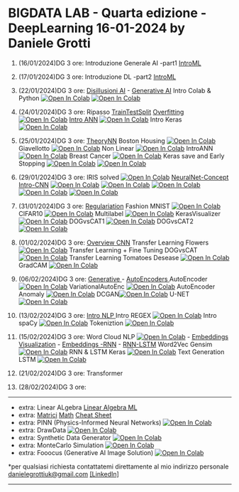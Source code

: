 # BIGDATA LAB - Quarta edizione - DeepLearning  16-01-2024 by Daniele Grotti

1. (16/01/2024)DG 3 ore: Introduzione Generale AI -part1 [IntroML](pdf/AI_D&G.pdf)

2. (17/01/2024)DG 3 ore: Introduzione DL -part2 [IntroML](pdf/AI_D&G.pdf)

3. (22/01/2024)DG 3 ore: [Disillusioni AI](pdf/03.0_DisillusioniAI.pdf) - [Generative AI](pdf/03.1_Genertive.pdf) Intro Colab & Python 
[![Open In Colab](https://colab.research.google.com/assets/colab-badge.svg)](https://colab.research.google.com/github/Frenz86/DeepLearning/blob/main/python/Less03/02_intro.ipynb)
[![Open In Colab](https://colab.research.google.com/assets/colab-badge.svg)](https://colab.research.google.com/github/Frenz86/DeepLearning/blob/main/python/Less03/03.1_Classi_easy.ipynb)

4. (24/01/2024)DG 3 ore: Ripasso [TrainTestSplit](pdf/03.3_Training_test_split.pdf) [Overfitting](pdf/03.4_Overfitting.pdf) [![Open In Colab](https://colab.research.google.com/assets/colab-badge.svg)](https://colab.research.google.com/github/Frenz86/DeepLearning/blob/main/python/Less04/03.2_Ripasso_diabetic.ipynb) [Intro ANN](pdf/04.0_Derivate.pdf) [![Open In Colab](https://colab.research.google.com/assets/colab-badge.svg)](https://colab.research.google.com/github/Frenz86/DeepLearning/blob/main/python/Less04/04.0_Normalizzazione_standardizz.ipynb) Intro Keras [![Open In Colab](https://colab.research.google.com/assets/colab-badge.svg)](https://colab.research.google.com/github/Frenz86/DeepLearning/blob/main/python/Less04/04.1_Keras_regression_Basics.ipynb)

5. (25/01/2024)DG 3 ore: [TheoryNN](pdf/05.0__ExplainNN.pdf)
Boston Housing [![Open In Colab](https://colab.research.google.com/assets/colab-badge.svg)](https://colab.research.google.com/github/Frenz86/DeepLearning/blob/main/python/Less05/04.2_Boston_Keras.ipynb)
Giavellotto [![Open In Colab](https://colab.research.google.com/assets/colab-badge.svg)](https://colab.research.google.com/github/Frenz86/DeepLearning/blob/main/python/Less05/04.3_Giavellotto_gittata.ipynb)
Non Linear [![Open In Colab](https://colab.research.google.com/assets/colab-badge.svg)](https://colab.research.google.com/github/Frenz86/DeepLearning/blob/main/python/Less05/05.0_DL_Basics.ipynb)
IntroANN [![Open In Colab](https://colab.research.google.com/assets/colab-badge.svg)](https://colab.research.google.com/github/Frenz86/DeepLearning/blob/main/python/Less05/05.1_Intro_ANN.ipynb)
Breast Cancer [![Open In Colab](https://colab.research.google.com/assets/colab-badge.svg)](https://colab.research.google.com/github/Frenz86/DeepLearning/blob/main/python/Less05/05.2_Breast_Cancer.ipynb)
Keras save and Early Stopping [![Open In Colab](https://colab.research.google.com/assets/colab-badge.svg)](https://colab.research.google.com/github/Frenz86/DeepLearning/blob/main/python/Less05/05.3_Keras_save_load.ipynb) 
[![Open In Colab](https://colab.research.google.com/assets/colab-badge.svg)](https://colab.research.google.com/github/Frenz86/DeepLearning/blob/main/python/Less05/05.4_Keras_EarlyStopping.ipynb)

6. (29/01/2024)DG 3 ore: IRIS solved [![Open In Colab](https://colab.research.google.com/assets/colab-badge.svg)](https://colab.research.google.com/github/Frenz86/DeepLearning/blob/main/python/Less06/05.6_IRIS.ipynb)
[NeuralNet-Concept](pdf/06.0ResumeP1.pdf) [Intro-CNN](pdf/06.1_CNN_XO.pdf)
[![Open In Colab](https://colab.research.google.com/assets/colab-badge.svg)](https://colab.research.google.com/github/Frenz86/DeepLearning/blob/main/python/Less06/06.0_CNN_Basics.ipynb)
[![Open In Colab](https://colab.research.google.com/assets/colab-badge.svg)](https://colab.research.google.com/github/Frenz86/DeepLearning/blob/main/python/Less06/06.1_RegularizationL2.ipynb)
[![Open In Colab](https://colab.research.google.com/assets/colab-badge.svg)](https://colab.research.google.com/github/Frenz86/DeepLearning/blob/main/python/Less06/06.2_Early_Stopping.ipynb)
[![Open In Colab](https://colab.research.google.com/assets/colab-badge.svg)](https://colab.research.google.com/github/Frenz86/DeepLearning/blob/main/python/Less06/06.3_Keras_par_tun.ipynb)
[![Open In Colab](https://colab.research.google.com/assets/colab-badge.svg)](https://colab.research.google.com/github/Frenz86/DeepLearning/blob/main/python/Less06/06.4_MNIST.ipynb)

7. (31/01/2024)DG 3 ore: [Regulariation](pdf/07ResumeP2.pdf) Fashion MNIST [![Open In Colab](https://colab.research.google.com/assets/colab-badge.svg)](https://colab.research.google.com/github/Frenz86/DeepLearning/blob/main/python/Less07/07.0_Fashion_MNIST.ipynb) CIFAR10 [![Open In Colab](https://colab.research.google.com/assets/colab-badge.svg)](https://colab.research.google.com/github/Frenz86/DeepLearning/blob/main/python/Less07/07.1_CIFAR10_BatchNorm.ipynb) Multilabel [![Open In Colab](https://colab.research.google.com/assets/colab-badge.svg)](https://colab.research.google.com/github/Frenz86/DeepLearning/blob/main/python/Less07/07.2_MultilabelFinale.ipynb) KerasVisualizer [![Open In Colab](https://colab.research.google.com/assets/colab-badge.svg)](https://colab.research.google.com/github/Frenz86/DeepLearning/blob/main/python/Less07/07.3_Visualizing_Keras.ipynb) DOGvsCAT1 [![Open In Colab](https://colab.research.google.com/assets/colab-badge.svg)](https://colab.research.google.com/github/Frenz86/DeepLearning/blob/main/python/Less07/07.5_Dog_Cat_subset_part1.ipynb) DOGvsCAT2 [![Open In Colab](https://colab.research.google.com/assets/colab-badge.svg)](https://colab.research.google.com/github/Frenz86/DeepLearning/blob/main/python/Less07/07.6_Dog_Cat_subset_part2.ipynb)

8. (01/02/2024)DG 3 ore: [Overview CNN](pdf/08.0OverviewCNN.pdf) Transfer Learning Flowers [![Open In Colab](https://colab.research.google.com/assets/colab-badge.svg)](https://colab.research.google.com/github/Frenz86/DeepLearning/blob/main/python/Less08/80.1_TL_Flowers.ipynb) Transfer Learning + Fine Tuning DOGvsCAT
[![Open In Colab](https://colab.research.google.com/assets/colab-badge.svg)](https://colab.research.google.com/github/Frenz86/DeepLearning/blob/main/python/Less08/80.2_TL_DogCat_Transfer_Learning_and_Fine_Tunning.ipynb) Transfer Learning Tomatoes Desease
[![Open In Colab](https://colab.research.google.com/assets/colab-badge.svg)](https://colab.research.google.com/github/Frenz86/DeepLearning/blob/main/python/Less08/80.3_TL_Tomatoes.ipynb) GradCAM 
[![Open In Colab](https://colab.research.google.com/assets/colab-badge.svg)](https://colab.research.google.com/github/Frenz86/DeepLearning/blob/main/python/Less08/80.6_Grad-CAM.ipynb)

9. (06/02/2024)DG 3 ore: [Generative ](pdf/09.1_Genertive.pdf) - [AutoEncoders ](pdf/09.0_AutoEncoders.pdf) 
AutoEncoder [![Open In Colab](https://colab.research.google.com/assets/colab-badge.svg)](https://colab.research.google.com/github/Frenz86/DeepLearning/blob/main/python/Less09/09.1AUT_autoencoder.ipynb) 
VariationalAutoEnc [![Open In Colab](https://colab.research.google.com/assets/colab-badge.svg)](https://colab.research.google.com/github/Frenz86/DeepLearning/blob/main/python/Less09/09.2VAE_fashion.ipynb) 
AutoEncoder Anomaly [![Open In Colab](https://colab.research.google.com/assets/colab-badge.svg)](https://colab.research.google.com/github/Frenz86/DeepLearning/blob/main/python/Less09/09.3AUT_anomaly.ipynb) 
DCGAN[![Open In Colab](https://colab.research.google.com/assets/colab-badge.svg)](https://colab.research.google.com/github/Frenz86/DeepLearning/blob/main/python/Less09/09.4DCGAN_fashion.ipynb) 
U-NET [![Open In Colab](https://colab.research.google.com/assets/colab-badge.svg)](https://colab.research.google.com/github/Frenz86/DeepLearning/blob/main/python/Less09/09.5U-NET_pet_segmentation.ipynb) 

10. (13/02/2024)DG 3 ore: [Intro NLP ](pdf/10.1_NLP_PART1.pdf) Intro REGEX [![Open In Colab](https://colab.research.google.com/assets/colab-badge.svg)](https://colab.research.google.com/github/Frenz86/DeepLearning/blob/main/python/Less10/10.0_Intro_re.ipynb) 
Intro spaCy [![Open In Colab](https://colab.research.google.com/assets/colab-badge.svg)](https://colab.research.google.com/github/Frenz86/DeepLearning/blob/main/python/Less10/10.1_SpaCy.ipynb) 
Tokeniztion [![Open In Colab](https://colab.research.google.com/assets/colab-badge.svg)](https://colab.research.google.com/github/Frenz86/DeepLearning/blob/main/python/Less10/10.2_Tokenization.ipynb) 

11. (15/02/2024)DG 3 ore: 
Word Cloud NLP [![Open In Colab](https://colab.research.google.com/assets/colab-badge.svg)](https://colab.research.google.com/github/Frenz86/DeepLearning/blob/main/python/Less11/10.5_WordCloud.ipynb)  - [Embeddings Visualization](https://projector.tensorflow.org/) - [Embeddings -RNN](pdf/11.1NLPPART2.pdf) - [RNN-LSTM](pdf/11.2RNN_LSTM2.pdf)
Word2Vec Gensim [![Open In Colab](https://colab.research.google.com/assets/colab-badge.svg)](https://colab.research.google.com/github/Frenz86/DeepLearning/blob/main/python/Less11/11.1_Word2vec_Gensim.ipynb) 
RNN & LSTM Keras [![Open In Colab](https://colab.research.google.com/assets/colab-badge.svg)](https://colab.research.google.com/github/Frenz86/DeepLearning/blob/main/python/Less11/11.4_RNN_LSTM_Keras.ipynb) 
Text Generation LSTM [![Open In Colab](https://colab.research.google.com/assets/colab-badge.svg)](https://colab.research.google.com/github/Frenz86/DeepLearning/blob/main/python/Less11/11.5_Text_generation_LSTM.ipynb) 

12. (21/02/2024)DG 3 ore: Transformer

13. (28/02/2024)DG 3 ore: 

-----------------------------------------------------------------------------------------------------------------------------------------------------------
- extra: Linear ALgebra [Linear Algebra ML](pdf/LinearAlgebraML.pdf)
- extra: [Matrici](pdf/Richiami_algebra_delle_matrici.pdf) [Math](pdf/Mathematical_DL.pdf) [Cheat Sheet](pdf/cheat_sheet.pdf)
- extra: PINN (Physics-Informed Neural Networks) [![Open In Colab](https://colab.research.google.com/assets/colab-badge.svg)](https://colab.research.google.com/github/Frenz86/DeepLearning/blob/main/python/PINN/PINN_physicNN.ipynb)
- extra: DrawData [![Open In Colab](https://colab.research.google.com/assets/colab-badge.svg)](https://colab.research.google.com/github/Frenz86/DeepLearning/blob/main/python/extra/DrawData.ipynb)
- extra: Synthetic Data Generator [![Open In Colab](https://colab.research.google.com/assets/colab-badge.svg)](https://colab.research.google.com/github/Frenz86/DeepLearning/blob/main/python/extra/00SDV_Quickstart.ipynb)
- extra: MonteCarlo Simulation [![Open In Colab](https://colab.research.google.com/assets/colab-badge.svg)](https://colab.research.google.com/github/Frenz86/DeepLearning/blob/main/python/extra/distribuzioniMonteCarlo2.ipynb)
- extra: Fooocus (Generative AI Image Solution) [![Open In Colab](https://colab.research.google.com/assets/colab-badge.svg)](https://colab.research.google.com/github/Frenz86/DeepLearning/blob/main/python/extra/fooocus_colab.ipynb)


*per qualsiasi richiesta contattatemi direttamente al mio indirizzo personale danielegrottiuk@gmail.com [[LinkedIn]](https://www.linkedin.com/in/daniele-grotti/)

------------------------------------------------------------------------------------------------------------------------------------------------------